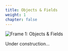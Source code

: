 ```yaml
---
title: Objects & Fields
weight: 1
chapter: false
---
```


![Frame 1: Objects & Fields](/s2dm/images/Frame%201.png)

Under construction...
